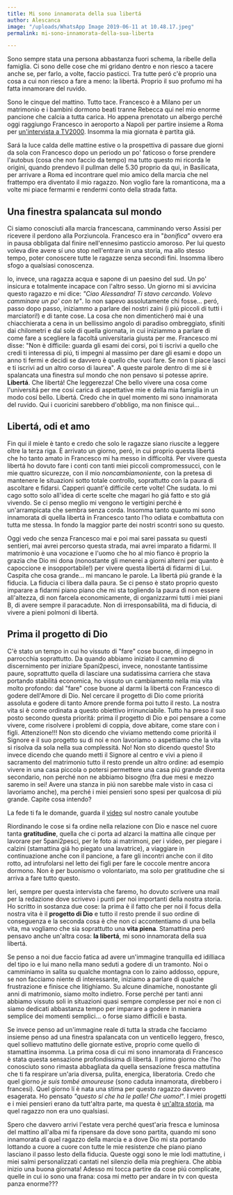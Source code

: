 ```yaml
---
title: Mi sono innamorata della sua libertá
author: Alescanca
image: "/uploads/WhatsApp Image 2019-06-11 at 10.48.17.jpeg"
permalink: mi-sono-innamorata-della-sua-liberta

---
```

Sono sempre stata una persona abbastanza fuori schema, la ribelle della famiglia. Ci sono delle cose che mi gridano dentro e non riesco a tacere anche se, per farlo, a volte, faccio pasticci. Tra tutte peró c'è proprio una cosa a cui non riesco a fare a meno: la libertá. Proprio il suo profumo mi ha fatta innamorare del ruvido.

Sono le cinque del mattino. Tutto tace. Francesco è a Milano per un matrimonio e i bambini dormono beati tranne Rebecca qui nel mio enorme pancione che calcia a tutta carica. Ho appena prenotato un albergo perché oggi raggiungo Francesco in aeroporto a Napoli per partire insieme a Roma per [un'intervista a TV2000](https://www.youtube.com/watch?v=lgdccIpEo2c&t=3s). Insomma la mia giornata è partita giá. 

Sará la luce calda delle mattine estive o la prospettiva di passare due giorni da sola con Francesco dopo un periodo un po' faticoso o forse prendere l'autobus (cosa che non faccio da tempo) ma tutto questo mi ricorda le origini, quando prendevo il pullman delle 5.30 proprio da qui, in Basilicata, per arrivare a Roma ed incontrare quel mio amico della marcia che nel frattempo era diventato il mio ragazzo. Non voglio fare la romanticona, ma a volte mi piace fermarmi e rendermi conto della strada fatta.

## Una finestra spalancata sul mondo

Ci siamo conosciuti alla marcia francescana, camminando verso Assisi per ricevere il perdono alla Porzìuncola. Francesco era in "_bonifica_" ovvero era in pausa obbligata dal finire nell'ennesimo pasticcio amoroso. Per lui questo voleva dire avere sí uno stop nell'entrare in una storia, ma allo stesso tempo, poter conoscere tutte le ragazze senza secondi fini. Insomma libero sfogo a qualsiasi conoscenza.

Io, invece, una ragazza acqua e sapone di un paesino del sud. Un po' insicura e totalmente incapace con l'altro sesso. Un giorno mi si avvicina questo ragazzo e mi dice: _"Ciao Alessandra! Ti stavo cercando. Volevo camminare un po' con te"_. Io non sapevo assolutamente chi fosse... peró, passo dopo passo, iniziammo a parlare dei nostri zaini (i piú piccoli di tutti i marciatori!) e di tante cose. La cosa che non dimenticheró mai è una chiacchierata a cena in un bellissimo angolo di paradiso ombreggiato, sfiniti dai chilometri e dal sole di quella giornata, in cui iniziammo a parlare di come fare a scegliere la facoltá universitaria giusta per me. Francesco mi disse: "Non è difficile: guarda gli esami dei corsi, poi ti iscrivi a quello che credi ti interessa di piú, ti impegni al massimo per dare gli esami e dopo un anno ti fermi e decidi se davvero è quello che vuoi fare. Se non ti piace lasci e ti iscrivi ad un altro corso di laurea". A queste parole dentro di me si è spalancata una finestra sul mondo che non pensavo si potesse aprire. **Libertá**. Che libertá! Che leggerezza! Che bello vivere una cosa come l'universitá per me cosí carica di aspettative mie e della mia famiglia in un modo cosí bello. Libertá. Credo che in quel momento mi sono innamorata del ruvido. Qui i cuoricini sarebbero d'obbligo, ma non finisce qui...

## Libertá, odi et amo

Fin qui il miele è tanto e credo che solo le ragazze siano riuscite a leggere oltre la terza riga. È arrivato un giorno, peró, in cui proprio questa libertá che ho tanto amato in Francesco mi ha messo in difficoltá. Per vivere questa libertá ho dovuto fare i conti con tanti miei piccoli compromessucci, con le mie quattro sicurezze, con il mio _noncambiamoniente_, con la pretesa di mantenere le situazioni sotto totale controllo, soprattutto con la paura di ascoltare e fidarsi. Capperi quant'è difficile certe volte! Che sudata. Io mi cago sotto solo all'idea di certe scelte che magari ho giá fatto e sto giá vivendo. Se ci penso meglio mi vengono le vertigini perché è un'arrampicata che sembra senza corda. Insomma tanto quanto mi sono innamorata di quella libertá in Francesco tanto l'ho odiata e combattuta con tutta me stessa. In fondo la maggior parte dei nostri scontri sono su questo.

Oggi vedo che senza Francesco mai e poi mai sarei passata su questi sentieri, mai avrei percorso questa strada, mai avrei imparato a fidarmi. Il matrimonio è una vocazione e l'uomo che ho al mio fianco è proprio la grazia che Dio mi dona (nonostante gli menerei a giorni alterni per quanto è capoccione e insopportabile!) per vivere questa libertá di fidarmi di Lui. Caspita che cosa grande… mi mancano le parole. La libertá piú grande è la fiducia. La fiducia ci libera dalla paura. Se ci penso è stato proprio questo imparare a fidarmi piano piano che mi sta togliendo la paura di non essere all'altezza, di non farcela economicamente, di organizzarmi tutti i miei piani B, di avere sempre il paracadute. Non di irresponsabilitá, ma di fiducia, di vivere a pieni polmoni di libertá.

## Prima il progetto di Dio

C'è stato un tempo in cui ho vissuto di "fare" cose buone, di impegno in parrocchia soprattutto. Da quando abbiamo iniziato il cammino di discernimento per iniziare 5pani2pesci, invece, nonostante tantissime paure, soprattutto quella di lasciare una sudatissima carriera che stava portando stabilitá economica, ho vissuto un cambiamento nella mia vita molto profondo: dal "fare" cose buone al darmi la libertá con Francesco di godere dell'Amore di Dio. Nel cercare il progetto di Dio come prioritá assoluta e godere di tanto Amore prende forma poi tutto il resto. La nostra vita si è come ordinata a questo obiettivo irrinunciabile. Tutto ha preso il suo posto secondo questa prioritá: prima il progetto di Dio e poi pensare a come vivere, come risolvere i problemi di coppia, dove abitare, come stare con i figli. Attenzione!!! Non sto dicendo che viviamo mettendo come prioritá il Signore e il suo progetto su di noi e non lavoriamo o aspettiamo che la vita si risolva da sola nella sua complessitá. No! Non sto dicendo questo! Sto invece dicendo che quando metti il Signore al centro e vivi a pieno il sacramento del matrimonio tutto il resto prende un altro ordine: ad esempio vivere in una casa piccola o potersi permettere una casa piú grande diventa secondario, non perché non ne abbiamo bisogno (fra due mesi e mezzo saremo in sei! Avere una stanza in piú non sarebbe male visto in casa ci lavoriamo anche), ma perché i miei pensieri sono spesi per qualcosa di piú grande. Capite cosa intendo?

La fede ti fa le domande, guarda il [video](https://www.youtube.com/watch?v=J8WHagjAo1M&t=24s) sul nostro canale youtube

Riordinando le cose si fa ordine nella relazione con Dio e nasce nel cuore tanta **gratitudine**, quella che ci porta ad alzarci la mattina alle cinque per lavorare per 5pani2pesci, per le foto ai matrimoni, per i video, per piegare i calzini (stamattina giá ho piegato una lavatrice), a viaggiare in continuazione anche con il pancione, a fare gli incontri anche con il dito rotto, ad intrufolarsi nel letto dei figli per fare le coccole mentre ancora dormono. Non è per buonismo o volontariato, ma solo per gratitudine che si arriva a fare tutto questo.

Ieri, sempre per questa intervista che faremo, ho dovuto scrivere una mail per la redazione dove scrivevo i punti per noi importanti della nostra storia. Ho scritto in sostanza due cose: la prima è il fatto che per noi il focus della nostra vita è il **progetto di Dio** e tutto il resto prende il suo ordine di conseguenza e la seconda cosa è che non ci accontentiamo di una bella vita, ma vogliamo che sia soprattutto una **vita piena**. Stamattina peró pensavo anche un'altra cosa: **la libertá**, mi sono innamorata della sua libertá.

Se penso a noi due faccio fatica ad avere un'immagine tranquilla ed idilliaca del tipo io e lui mano nella mano seduti a godere di un tramonto. Noi o camminiamo in salita su qualche montagna con lo zaino addosso, oppure, se non facciamo niente di interessante, iniziamo a parlare di qualche frustrazione e finisce che litighiamo. Su alcune dinamiche, nonostante gli anni di matrimonio, siamo molto indietro. Forse perché per tanti anni abbiamo vissuto soli in situazioni quasi sempre complesse per noi e non ci siamo dedicati abbastanza tempo per imparare a godere in maniera semplice dei momenti semplici… o forse siamo difficili e basta.

Se invece penso ad un'immagine reale di tutta la strada che facciamo insieme penso ad una finestra spalancata con un venticello leggero, fresco, quel sollievo mattutino delle giornate estive, proprio come quello di stamattina insomma. La prima cosa di cui mi sono innamorata di Francesco è stata questa sensazione profondissima di libertá. Il primo giorno che l'ho conosciuto sono rimasta abbagliata da quella sensazione fresca mattutina che ti fa respirare un'aria diversa, pulita, energica, liberatoria. Credo che quel giorno _je suis tombé amoureuse_ (sono caduta innamorata, direbbero i francesi). Quel giorno lí è nata una stima per questo ragazzo davvero esagerata. Ho pensato _"questo sí che ha le palle! Che uomo!_". I miei progetti e i miei pensieri erano da tutt'altra parte, ma questa è [un'altra storia](https://5p2p.it/2013/04/22/lui-quello-giusto.html), ma quel ragazzo non era uno qualsiasi.

Spero che davvero arrivi l'estate vera perché quest'aria fresca e luminosa del mattino all'alba mi fa ripensare da dove sono partita, quando mi sono innamorata di quel ragazzo della marcia e a dove Dio mi sta portando lottando a cuore a cuore con tutte le mie resistenze che piano piano lasciano il passo lesto della fiducia. Queste oggi sono le mie lodi mattutine, i miei salmi personalizzati cantati nel silenzio della mia preghiera. Che abbia inizio una buona giornata! Adesso mi tocca partire da cose piú complicate, quelle in cui io sono una frana: cosa mi metto per andare in tv con questa panza enorme???